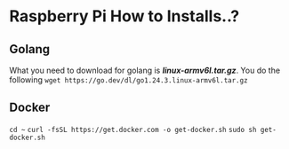 # Raspberry Pi How to Installs..?


## Golang
What you need to download for golang is  ***linux-armv6l.tar.gz***.
You do the following `wget https://go.dev/dl/go1.24.3.linux-armv6l.tar.gz`
## Docker
`cd ~`
`curl -fsSL https://get.docker.com -o get-docker.sh`
`sudo sh get-docker.sh`
